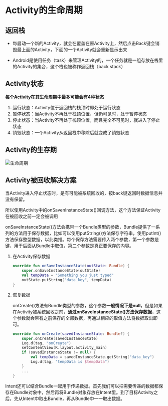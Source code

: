 # Activity的生命周期

## 返回栈

- 每启动一个新的Activity，就会在覆盖在原Activity上，然后点击Back键会销毁最上面的Activity，下面的一个Activity就会重新显示出来

- Android是使用任务（task）来管理Activity的，一个任务就是一组存放在栈里的Activity的集合，这个栈也被称作返回栈（back stack）

## Activity状态

**每个Activity在其生命周期中最多可能会有4种状态**

1. 运行状态：Activity位于返回栈的栈顶时即处于运行状态
2. 暂停状态：当Activity不再处于栈顶位置，但仍可见时，处于暂停状态
3. 停止状态：当Activity不再处于栈顶位置，而且完全不可见时，就进入了停止状态
4. 销毁状态：一个Activity从返回栈中移除后就变成了销毁状态

## Activity的生存期

![生命周期](https://s2.loli.net/2022/05/11/YCOEpw6inyRBG1e.jpg)

## Activity被回收解决方案

当Activity进入停止状态时，是有可能被系统回收的，按back键返回时数据信息并没有保留。

所以使用Activity中的onSavenInstanceState()回调方法，这个方法保证Activity在被回收之前一定会被调用

onSaveInstanceState()方法会携带一个Bundle类型的参数，Bundle提供了一系列的方法用于保存数据，比如可以使用putString()方法保存字符串，使用putInt()方法保存整型数据，以此类推。每个保存方法需要传入两个参数，第一个参数是键，用于后面从Bundle中取值，第二个参数是真正要保存的内容。

1. 在Activity保存数据

   ```kotlin
   override fun onSaveInstanceState(outState: Bundle) {
       super.onSaveInstanceState(outState)
       val tempData = "Something you just typed"
       outState.putString("data_key", tempData)
   }
   ```

2. 恢复数据

   onCreate()方法有Bundle类型的参数，这个参数**一般情况下是null**，但是如果在Activity被系统回收之前，**通过onSaveInstanceState()方法保存数据**，这个参数就会带有之前保存的全部数据，再通过相应的取值方法将数据取出即可。

   ```kotlin
   override fun onCreate(savedInstanceState: Bundle?) {
       super.onCreate(savedInstanceState)
       Log.d(tag, "onCreate")
       setContentView(R.layout.activity_main)
       if (savedInstanceState != null) {
           val tempData = savedInstanceState.getString("data_key")
           Log.d(tag, "tempData is $tempData")
       }
       ...
   }
   ```

Intent还可以结合Bundle一起用于传递数据。首先我们可以把需要传递的数据都保存在Bundle对象中，然后再将Bundle对象存放在Intent里。到了目标Activity之后，先从Intent中取出Bundle，再从Bundle中一一取出数据。
